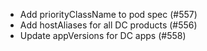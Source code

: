 * Add priorityClassName to pod spec (#557)
* Add hostAliases for all DC products (#556)
* Update appVersions for DC apps (#558)
